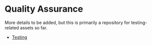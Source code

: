 # Quality Assurance

More details to be added, but this is primarily a repository for testing-related assets so far. 

* [Testing](testing)
